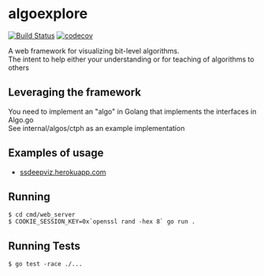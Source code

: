# algoexplore

[![Build Status](https://travis-ci.org/joekir/algoexplore.svg?branch=main)](https://travis-ci.org/joekir/algoexplore)
[![codecov](https://codecov.io/gh/joekir/algoexplore/branch/main/graph/badge.svg?token=ZOOIRH3QET)](https://codecov.io/gh/joekir/algoexplore)

A web framework for visualizing bit-level algorithms.    
The intent to help either your understanding or for teaching of algorithms to others

## Leveraging the framework

You need to implement an "algo" in Golang that implements the interfaces in Algo.go     
See internal/algos/ctph as an example implementation

<TODO frontend intstructions>

## Examples of usage

- [ssdeepviz.herokuapp.com](https://ssdeepviz.herokuapp.com)

## Running

```
$ cd cmd/web_server
$ COOKIE_SESSION_KEY=0x`openssl rand -hex 8` go run .
```

## Running Tests 

```
$ go test -race ./...
```